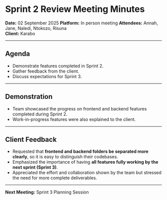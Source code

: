 # Sprint 2 Review Meeting Minutes  

**Date:** 02 September 2025
**Platform:** In person meeting
**Attendees:** Annah, Jane, Naledi, Ntokozo, Risuna  
**Client:** Karabo 

---

## Agenda
- Demonstrate features completed in Sprint 2.  
- Gather feedback from the client.  
- Discuss expectations for Sprint 3.  

---

## Demonstration
- Team showcased the progress on frontend and backend features completed during Sprint 2.  
- Work-in-progress features were also explained to the client.  

---

## Client Feedback
- Requested that **frontend and backend folders be separated more clearly**, so it is easy to distinguish their codebases.  
- Emphasized the importance of having **all features fully working by the next sprint (Sprint 3)**.  
- Appreciated the effort and collaboration shown by the team but stressed the need for more complete deliverables.  

---

**Next Meeting:** Sprint 3 Planning Session  
